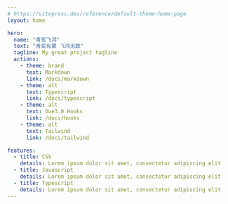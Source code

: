 ```yaml
---
# https://vitepress.dev/reference/default-theme-home-page
layout: home

hero:
  name: "青鸾飞鸿"
  text: "青鸾有翼 飞鸿无数"
  tagline: My great project tagline
  actions:
    - theme: brand
      text: Markdown
      link: /docs/markdown
    - theme: alt
      text: Typescript
      link: /docs/typescript
    - theme: alt
      text: Vue3.0 Hooks
      link: /docs/hooks
    - theme: alt
      text: Tailwind
      link: /docs/tailwind

features:
  - title: CSS
    details: Lorem ipsum dolor sit amet, consectetur adipiscing elit
  - title: Javascript
    details: Lorem ipsum dolor sit amet, consectetur adipiscing elit
  - title: Typescript
    details: Lorem ipsum dolor sit amet, consectetur adipiscing elit
---
```


